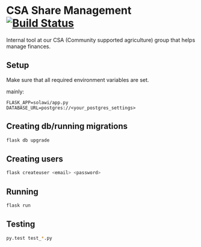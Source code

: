 # CSA Share Management [![Build Status](https://travis-ci.org/k-nut/csa-share-management.svg?branch=master)](https://travis-ci.org/k-nut/csa-share-management)

Internal tool at our CSA (Community supported agriculture) group that helps manage finances.

## Setup
Make sure that all required environment variables are set.

mainly:
```
FLASK_APP=solawi/app.py
DATABASE_URL=postgres://<your_postgres_settings>
```

## Creating db/running migrations

```bash
flask db upgrade
```

## Creating users

```bash
flask createuser <email> <password>
```

## Running
```bash
flask run
```


## Testing

```bash
py.test test_*.py
```
